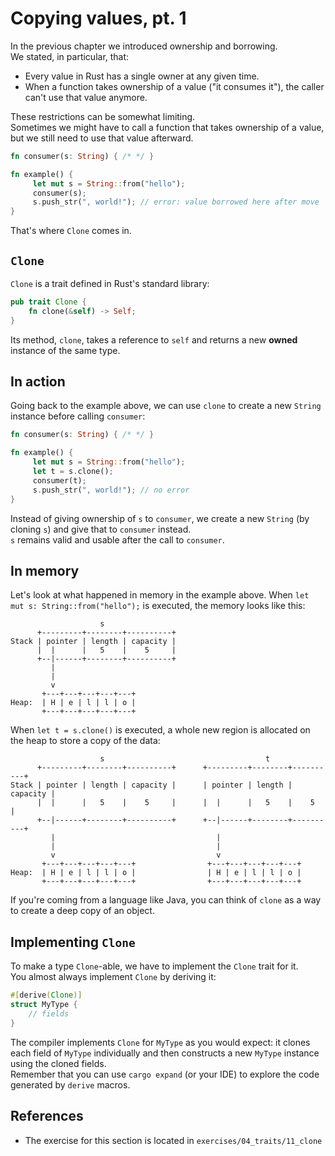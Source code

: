 # Copying values, pt. 1

In the previous chapter we introduced ownership and borrowing.\
We stated, in particular, that:

- Every value in Rust has a single owner at any given time.
- When a function takes ownership of a value ("it consumes it"), the caller can't use that value anymore.

These restrictions can be somewhat limiting.\
Sometimes we might have to call a function that takes ownership of a value, but we still need to use
that value afterward.

```rust
fn consumer(s: String) { /* */ }

fn example() {
     let mut s = String::from("hello");
     consumer(s);
     s.push_str(", world!"); // error: value borrowed here after move
}
```

That's where `Clone` comes in.

## `Clone`

`Clone` is a trait defined in Rust's standard library:

```rust
pub trait Clone {
    fn clone(&self) -> Self;
}
```

Its method, `clone`, takes a reference to `self` and returns a new **owned** instance of the same type.

## In action

Going back to the example above, we can use `clone` to create a new `String` instance before calling `consumer`:

```rust
fn consumer(s: String) { /* */ }

fn example() {
     let mut s = String::from("hello");
     let t = s.clone();
     consumer(t);
     s.push_str(", world!"); // no error
}
```

Instead of giving ownership of `s` to `consumer`, we create a new `String` (by cloning `s`) and give
that to `consumer` instead.\
`s` remains valid and usable after the call to `consumer`.

## In memory

Let's look at what happened in memory in the example above.
When `let mut s: String::from("hello");` is executed, the memory looks like this:

```text
                    s
      +---------+--------+----------+
Stack | pointer | length | capacity | 
      |  |      |   5    |    5     |
      +--|------+--------+----------+
         |
         |
         v
       +---+---+---+---+---+
Heap:  | H | e | l | l | o |
       +---+---+---+---+---+
```

When `let t = s.clone()` is executed, a whole new region is allocated on the heap to store a copy of the data:

```text
                    s                                    t
      +---------+--------+----------+      +---------+--------+----------+
Stack | pointer | length | capacity |      | pointer | length | capacity |
      |  |      |   5    |    5     |      |  |      |   5    |    5     |
      +--|------+--------+----------+      +--|------+--------+----------+
         |                                    |
         |                                    |
         v                                    v
       +---+---+---+---+---+                +---+---+---+---+---+
Heap:  | H | e | l | l | o |                | H | e | l | l | o |
       +---+---+---+---+---+                +---+---+---+---+---+
```

If you're coming from a language like Java, you can think of `clone` as a way to create a deep copy of an object.

## Implementing `Clone`

To make a type `Clone`-able, we have to implement the `Clone` trait for it.\
You almost always implement `Clone` by deriving it:

```rust
#[derive(Clone)]
struct MyType {
    // fields
}
```

The compiler implements `Clone` for `MyType` as you would expect: it clones each field of `MyType` individually and
then constructs a new `MyType` instance using the cloned fields.\
Remember that you can use `cargo expand` (or your IDE) to explore the code generated by `derive` macros.

## References

- The exercise for this section is located in `exercises/04_traits/11_clone`

